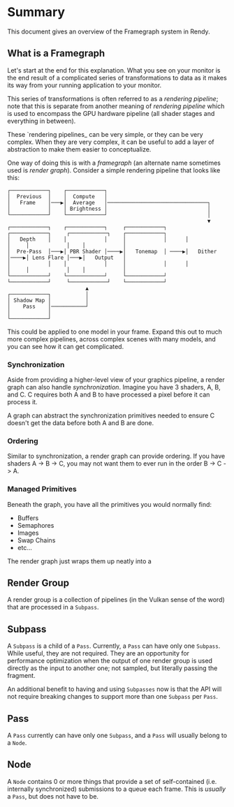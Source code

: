 # Summary

This document gives an overview of the Framegraph system in Rendy. 

## What is a Framegraph

Let's start at the end for this explanation. What you see on your monitor is the end result of a complicated series of transformations to data as it makes its way from your running application to your monitor.

This series of transformations is often referred to as a _rendering pipeline_; note that this is separate from another meaning of _rendering pipeline_ which is used to encompass the GPU hardware pipeline (all shader stages and everything in between). 

These `rendering pipelines_ can be very simple, or they can be very complex. When they are very complex, it can be useful to add a layer of abstraction to make them easier to conceptualize.

One way of doing this is with a _framegraph_ (an alternate name sometimes used is _render graph_). Consider a simple rendering pipeline that looks like this:

```
┌────────────┐    ┌────────────┐                                                                            
│  Previous  │    │  Compute   │                                                                            
│   Frame    │───▶│  Average   │────────────────────────────────┐                                           
│            │    │ Brightness │                                │                                           
└────────────┘    └────────────┘                                │                                           
                                                                ▼                                           
┌────────────┐    ┌────────────┐     ┌────────────┐      ┌────────────┐     ┌────────────┐    ┌────────────┐
│   Depth    │    │            │     │            │      │            │     │            │    │            │
│  Pre-Pass  │───▶│ PBR Shader │────▶│   Tonemap  │ ────▶│   Dither   │────▶│ Lens Flare │───▶│   Output   │
│            │    │            │     │            │      │            │     │            │    │            │
└────────────┘    └────────────┘     └────────────┘      └────────────┘     └────────────┘    └────────────┘
                         ▲                                                                                  
┌────────────┐           │                                                                                  
│ Shadow Map │           │                                                                                  
│    Pass    │───────────┘                                                                                  
│            │                                                                                              
└────────────┘                                                                                              
```

This could be applied to one model in your frame. Expand this out to much more complex pipelines, across complex scenes with many models, and you can see how it can get complicated.

### Synchronization

Aside from providing a higher-level view of your graphics pipeline, a render graph can also handle _synchronization_. Imagine you have 3 shaders, A, B, and C. C requires both A and B to have processed a pixel before it can process it.

A graph can abstract the synchronization primitives needed to ensure C doesn't get the data before both A and B are done.

### Ordering

Similar to synchronization, a render graph can provide ordering. If you have shaders A -> B -> C, you may not want them to ever run in the order B -> C -> A.

### Managed Primitives

Beneath the graph, you have all the primitives you would normally find:

* Buffers
* Semaphores
* Images
* Swap Chains
* etc...

The render graph just wraps them up neatly into a

## Render Group

A render group is a collection of pipelines (in the Vulkan sense of the word) that are processed in a `Subpass`.

## Subpass

A `Subpass` is a child of a `Pass`. Currently, a `Pass` can have only one `Subpass`. While useful, they are not required. They are an opportunity for performance optimization when the output of one render group is used directly as the input to another one; not sampled, but literally passing the fragment.

An additional benefit to having and using `Subpasses` now is that the API will not require breaking changes to support more than one `Subpass` per `Pass`. 

## Pass

A `Pass` currently can have only one `Subpass`, and a `Pass` will usually belong to a `Node`.

## Node

A `Node` contains 0 or more things that provide a set of self-contained (i.e. internally synchronized) submissions to a queue each frame. This is _usually_ a `Pass`, but does not have to be.
